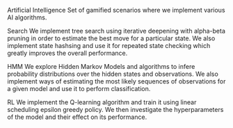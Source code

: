 Artificial Intelligence
Set of gamified scenarios where we implement various AI algorithms.

Search
We implement tree search using iterative deepening with alpha-beta pruning in order to estimate the best move for a particular state. We also implement state hashsing and use it for repeated state checking which greatly improves the overall performance.

HMM
We explore Hidden Markov Models and algorithms to infere probability distributions over the hidden states and observations. We also implement ways of estimating the most likely sequences of observations for a given model and use it to perform classification.

RL
We implement the Q-learning algorithm and train it using linear scheduling epsilon greedy policy. We then investigate the hyperparameters of the model and their effect on its performance.
